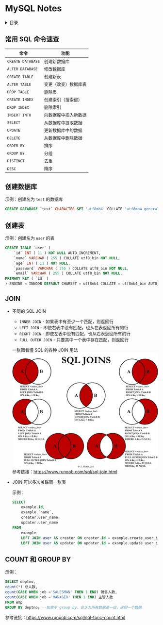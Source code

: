 # MySQL Notes

<!-- markdown="1" is required for GitHub Pages to render the TOC properly. -->
<details markdown="1">
<summary>目录</summary>

- [常用 SQL 命令速查](#常用-SQL-命令速查)
- [创建数据库](#创建数据库)
- [创建表](#创建表)
- [JOIN](#JOIN)
- [COUNT 和 GROUP BY](#COUNT-和-GROUP-BY)

</details>

## 常用 SQL 命令速查

| 命令              | 功能                 |
| ----------------- | -------------------- |
| `CREATE DATABASE` | 创建新数据库         |
| `ALTER DATABASE`  | 修改数据库           |
| `CREATE TABLE`    | 创建新表             |
| `ALTER TABLE`     | 变更（改变）数据库表 |
| `DROP TABLE`      | 删除表               |
| `CREATE INDEX`    | 创建索引（搜索键）   |
| `DROP INDEX`      | 删除索引             |
| `INSERT INTO`     | 向数据库中插入新数据 |
| `SELECT`          | 从数据库中提取数据   |
| `UPDATE`          | 更新数据库中的数据   |
| `DELETE`          | 从数据库中删除数据   |
| `ORDER BY`        | 排序                 |
| `GROUP BY`        | 分组                 |
| `DISTINCT`        | 去重                 |
| `DESC`            | 降序                 |

## 创建数据库

示例：创建名为 `test` 的数据库

```sql
CREATE DATABASE `test` CHARACTER SET 'utf8mb4' COLLATE 'utf8mb4_general_ci';
```

## 创建表

示例：创建名为 `user` 的表

```sql
CREATE TABLE `user` (
	`id` INT ( 11 ) NOT NULL AUTO_INCREMENT,
	`name` VARCHAR ( 255 ) COLLATE utf8_bin NOT NULL,
	`age` INT ( 11 ) NOT NULL,
	`password` VARCHAR ( 255 ) COLLATE utf8_bin NOT NULL,
	`email` VARCHAR ( 255 ) COLLATE utf8_bin NOT NULL,
PRIMARY KEY ( `id` )
) ENGINE = INNODB DEFAULT CHARSET = utf8mb4 COLLATE = utf8mb4_bin AUTO_INCREMENT = 1;
```

## JOIN

- 不同的 SQL JOIN

  - `INNER JOIN` - 如果表中有至少一个匹配，则返回行
  - `LEFT JOIN` - 即使右表中没有匹配，也从左表返回所有的行
  - `RIGHT JOIN` - 即使左表中没有匹配，也从右表返回所有的行
  - `FULL OUTER JOIN` - 只要其中一个表中存在匹配，则返回行

  一张图看懂 SQL 的各种 JOIN 用法
  ![一张图看懂 SQL 的各种 JOIN 用法](./imgs/sql-join.png)
  参考链接：<https://www.runoob.com/sql/sql-join.html>

- JOIN 可以多次关联同一张表

  示例：

  ```sql
  SELECT
      example.id,
      example.`name`,
      creater.user_name,
      updater.user_name
  FROM
      example
      LEFT JOIN user AS creater ON creater.id = example.create_user_id
      LEFT JOIN user AS updater ON updater.id = example.update_user_id
  ```

## COUNT 和 GROUP BY

示例：

```sql
SELECT deptno,
count(*) 总人数,
count(CASE WHEN job ='SALESMAN' THEN 1 END) 销售人数,
count(CASE WHEN job ='MANAGER' THEN 1 END) 主管人数
FROM emp
GROUP BY deptno; --如果不 group by，会认为所有数据是一组，返回一个数据
```

参考链接：<https://www.runoob.com/sql/sql-func-count.html>

